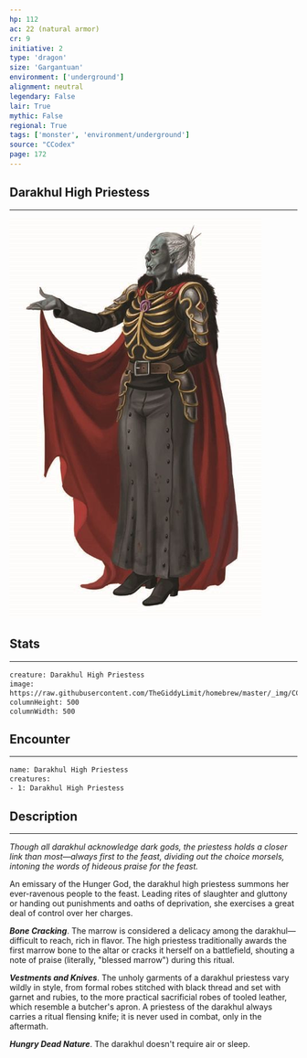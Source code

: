 ```yaml
---
hp: 112
ac: 22 (natural armor)
cr: 9
initiative: 2
type: 'dragon'    
size: 'Gargantuan'
environment: ['underground']
alignment: neutral
legendary: False
lair: True
mythic: False
regional: True
tags: ['monster', 'environment/underground']
source: "CCodex"
page: 172
---
```


## Darakhul High Priestess
---

![|600](https://raw.githubusercontent.com/TheGiddyLimit/homebrew/master/_img/CCodex/darakhulhighpriestess.jpg)

## Stats
---

```statblock
creature: Darakhul High Priestess
image: https://raw.githubusercontent.com/TheGiddyLimit/homebrew/master/_img/CCodex/darakhulhighpriestess_token.png
columnHeight: 500
columnWidth: 500
```

## Encounter
---

```encounter-table
name: Darakhul High Priestess
creatures:
- 1: Darakhul High Priestess
```

## Description
---
_Though all darakhul acknowledge dark gods, the priestess holds a closer link than most—always first to the feast, dividing out the choice morsels, intoning the words of hideous praise for the feast._

An emissary of the Hunger God, the darakhul high priestess summons her ever-ravenous people to the feast. Leading rites of slaughter and gluttony or handing out punishments and oaths of deprivation, she exercises a great deal of control over her charges.

**_Bone Cracking_**. The marrow is considered a delicacy among the darakhul—difficult to reach, rich in flavor. The high priestess traditionally awards the first marrow bone to the altar or cracks it herself on a battlefield, shouting a note of praise (literally, "blessed marrow") during this ritual.


**_Vestments and Knives_**. The unholy garments of a darakhul priestess vary wildly in style, from formal robes stitched with black thread and set with garnet and rubies, to the more practical sacrificial robes of tooled leather, which resemble a butcher's apron. A priestess of the darakhul always carries a ritual flensing knife; it is never used in combat, only in the aftermath.


**_Hungry Dead Nature_**. The darakhul doesn't require air or sleep.







